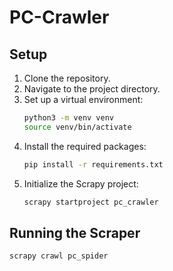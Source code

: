 # PC-Crawler

## Setup

1. Clone the repository.
2. Navigate to the project directory.
3. Set up a virtual environment:
    ```bash
    python3 -m venv venv
    source venv/bin/activate
    ```
4. Install the required packages:
    ```bash
    pip install -r requirements.txt
    ```
5. Initialize the Scrapy project:
    ```bash
    scrapy startproject pc_crawler
    ```

## Running the Scraper

```bash
scrapy crawl pc_spider
